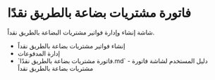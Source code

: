 # فاتورة مشتريات بضاعة بالطريق نقدًا
شاشة إنشاء وإدارة فواتير مشتريات البضاعة بالطريق نقداً.
- إنشاء فواتير مشتريات بضاعة بالطريق نقداً
- إدارة المدفوعات
- \`فاتورة مشتريات بضاعة بالطريق نقدًا.md\` - دليل المستخدم لشاشة فاتورة
مشتريات بضاعة بالطريق نقداً
